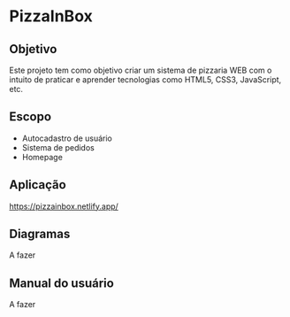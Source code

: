 # PizzaInBox

## Objetivo
Este projeto tem como objetivo criar um sistema de pizzaria WEB com o intuito de praticar e aprender tecnologias como HTML5, CSS3, JavaScript, etc.

## Escopo

 - Autocadastro de usuário
 - Sistema de pedidos 
 - Homepage

## Aplicação
https://pizzainbox.netlify.app/

## Diagramas
A fazer


## Manual do usuário
A fazer
